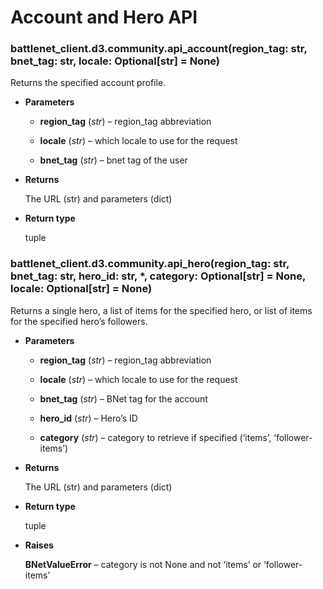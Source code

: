 # Account and Hero API


### battlenet_client.d3.community.api_account(region_tag: str, bnet_tag: str, locale: Optional[str] = None)
Returns the specified account profile.


* **Parameters**


    * **region_tag** (*str*) – region_tag abbreviation


    * **locale** (*str*) – which locale to use for the request


    * **bnet_tag** (*str*) – bnet tag of the user



* **Returns**

    The URL (str) and parameters (dict)



* **Return type**

    tuple



### battlenet_client.d3.community.api_hero(region_tag: str, bnet_tag: str, hero_id: str, \*, category: Optional[str] = None, locale: Optional[str] = None)
Returns a single hero, a list of items for the specified hero, or
list of items for the specified hero’s followers.


* **Parameters**


    * **region_tag** (*str*) – region_tag abbreviation


    * **locale** (*str*) – which locale to use for the request


    * **bnet_tag** (*str*) – BNet tag for the account


    * **hero_id** (*str*) – Hero’s ID


    * **category** (*str*) – category to retrieve if specified (‘items’, ‘follower-items’)



* **Returns**

    The URL (str) and parameters (dict)



* **Return type**

    tuple



* **Raises**

    **BNetValueError** – category is not None and not ‘items’ or ‘follower-items’
